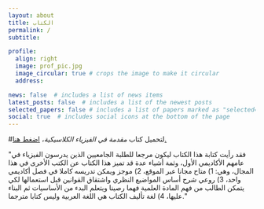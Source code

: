 ```yaml
---
layout: about
title: الكتاب
permalink: /
subtitle: 

profile:
  align: right
  image: prof_pic.jpg
  image_circular: true # crops the image to make it circular
  address:

news: false  # includes a list of news items
latest_posts: false  # includes a list of the newest posts
selected_papers: false # includes a list of papers marked as "selected={true}"
social: true  # includes social icons at the bottom of the page
---
```


 
  #لتحميل كتاب _مقدمة في الفيزياء الكلاسيكية_، [اضغط هنا.](https://ahmed-alkharusi.github.io)
  
 "فقد رأيت كتابة هذا الكتاب ليكون مرجعا للطلبة الجامعيين الذين يدرسون الفيزياء في عامهم الأكاديمي الأول، وثمة أشياء عدة  قد تميز هذا الكتاب عن الكتب الأخرى في هذا المجال، وهي:
     1) متاح مجانا عبر الموقع، 
  2) موجز ويمكن تدريسه كاملا في فصل أكاديمي واحد، 
    3) روعي شرح أساس المواضيع النظري واشتقاق القوانين قبل استعمالها لكي يتمكن الطالب من فهم المادة العلمية فهما رصينا ويتعلم البدء من الأساسيات ثم البناء عليها،
    4) لغة تأليف الكتاب هي اللغة العربية وليس كتابا مترجما." 
     



